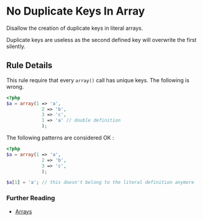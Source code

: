 <!-- Good Practices -->
# No Duplicate Keys In Array

Disallow the creation of duplicate keys in literal arrays. 

Duplicate keys are useless as the second defined key will overwrite the first silently. 


## Rule Details

This rule require that every `array()` call has unique keys. The following is wrong. 

```php
<?php
$a = array(1 => 'a',
			 2 => 'b',
			 3 => 'c',
			 1 => 'a' // double definition
			 );

```


The following patterns are considered OK :

```php
<?php
$a = array(1 => 'a',
			 2 => 'b',
			 3 => 'c',
			 );

$a[1] = 'a'; // this doesn't belong to the literal definition anymore

```


### Further Reading

* [Arrays](http://php.net/language.types.array)
